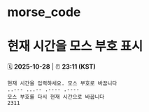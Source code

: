 # morse_code
# 현재 시간을 모스 부호 표시
<!-- MORSE_TIME_START -->
🗓️ **2025-10-28** | ⏰ **23:11 (KST)**

```
현재 시간을 입력하세요. 모스 부호로 바꿉니다
..--- ...-- .---- .----
모스 부호를 다시 현재 시간으로 바꿉니다
2311
```
<!-- MORSE_TIME_END -->
